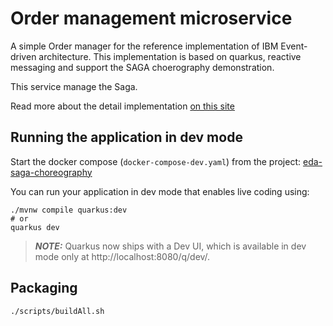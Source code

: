 # Order management microservice


A simple Order manager for the reference implementation of IBM Event-driven architecture. This implementation is based on quarkus, reactive messaging and
support the SAGA choerography demonstration.

This service manage the Saga.

Read more about the detail implementation [on this site](https://ibm-cloud-architecture.github.io/eda-saga-choreography)
## Running the application in dev mode

Start the docker compose (`docker-compose-dev.yaml`) from the project: [eda-saga-choreography](https://github.com/ibm-cloud-architecture/eda-saga-choreography)


You can run your application in dev mode that enables live coding using:

```shell script
./mvnw compile quarkus:dev
# or
quarkus dev
```

> **_NOTE:_**  Quarkus now ships with a Dev UI, which is available in dev mode only at http://localhost:8080/q/dev/.

## Packaging 

```sh
./scripts/buildAll.sh
```
